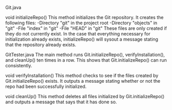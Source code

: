 Git.java

void initializeRepo()
This method initializes the Git repository. It creates the following files:
    -Directory "git" in the project root
    -Directory "objects" in "git"
    -File "index" in "git"
    -File "HEAD" in "git"
These files are only created if they do not currently exist.
In the case that everything necessary for initialization already exists, initializeRepo() will sysout a message stating that the repository already exists.


GitTester.java
The main method runs Git.initializeRepo(), verifyInstallation(), and cleanUp() ten times in a row. This shows that Git.initializeRepo() can run consistently.

void verifyInstallation()
This method checks to see if the files created by Git.initializeRepo() exists. It outputs a message stating whether or not the repo had been successfully initialized.

void cleanUp()
This method deletes all files initialized by Git.initializeRepo() and outputs a message that says that it has done so.